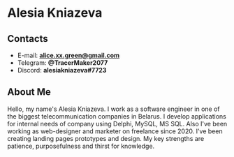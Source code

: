 # Alesia Kniazeva

## Contacts

- E-mail: **alice.xx.green@gmail.com**
- Telegram: **@TracerMaker2077**
- Discord: **alesiakniazeva#7723**

## About Me

Hello, my name's Alesia Kniazeva. I work as a software engineer in one of the biggest telecommunication companies in Belarus. I develop applications for internal needs of company
using Delphi, MySQL, MS SQL.
Also I've been working as web-designer and marketer on freelance since 2020. I've been
creating landing pages prototypes and design.
My key strengths are patience, purposefulness and thirst for knowledge.
